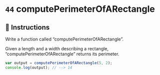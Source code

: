 # `44` computePerimeterOfARectangle

## 📝 Instructions

Write a function called “computePerimeterOfARectangle”.

Given a length and a width describing a rectangle, “computePerimeterOfARectangle” returns its perimeter.

```Javascript
var output = computePerimeterOfARectangle(5, 2);
console.log(output); // --> 14
```
